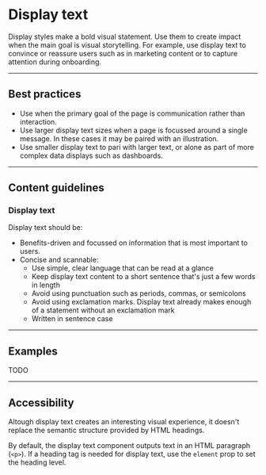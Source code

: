 # Display text

Display styles make a bold visual statement. Use them to create impact when the main goal is visual storytelling.
For example, use display text to convince or reassure users such as in marketing content or to capture attention during
onboarding.

---

## Best practices

- Use when the primary goal of the page is communication rather than interaction.
- Use larger display text sizes when a page is focussed around a single message. In these cases it may be paired with 
  an illustration.
- Use smaller display text to pari with larger text, or alone as part of more complex data displays such as dashboards.

---

## Content guidelines

### Display text

Display text should be:

- Benefits-driven and focussed on information that is most important to users.
- Concise and scannable:
  - Use simple, clear language that can be read at a glance
  - Keep display text content to a short sentence that's just a few words in length
  - Avoid using punctuation such as periods, commas, or semicolons
  - Avoid using exclamation marks. Display text already makes enough of a statement without an exclamation mark
  - Written in sentence case

---

## Examples

TODO

---

## Accessibility

Altough display text creates an interesting visual experience, it doesn't replace the semantic structure provided by 
HTML headings.

By default, the display text component outputs text in an HTML paragraph (`<p>`). If a heading tag is needed for 
display text, use the `element` prop to set the heading level.
